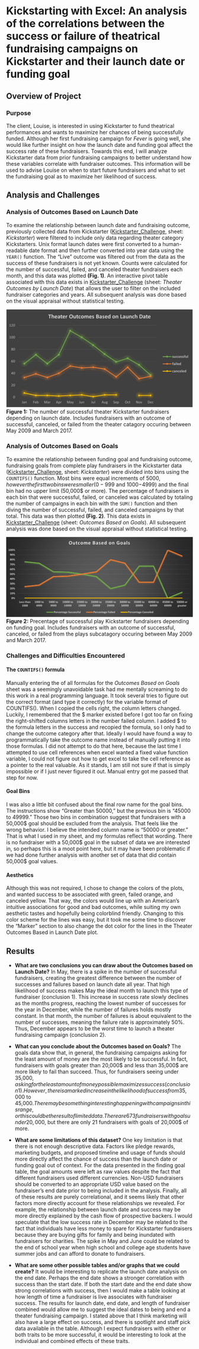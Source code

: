 # Kickstarting with Excel: An analysis of the correlations between the success or failure of theatrical fundraising campaigns on Kickstarter and their launch date or funding goal

## Overview of Project
### Purpose
The client, Louise, is interested in using Kickstarter to fund theatrical performances and wants to maximize her chances of being successfully funded.  Although her first fundraising campaign for _Fever_ is going well, she would like further insight on how the launch date and funding goal affect the success rate of these fundraisers.  Towards this end, I will analyze Kickstarter data from prior fundraising campaigns to better understand how these variables correlate with fundraiser outcomes.  This information will be used to advise Louise on when to start future fundraisers and what to set the fundraising goal as to maximize her likelihood of success.


## Analysis and Challenges
### Analysis of Outcomes Based on Launch Date
To examine the relationship between launch date and fundraising outcome, previously collected data from Kickstarter ([Kickstarter_Challenge](Kickstarter_Challenge.xlsx), sheet: _Kickstarter_) were filtered to include only data regarding theater category Kickstarters.  Unix format launch dates were first converted to a human-readable date format and then further converted into year data using the `YEAR()` function. The “Live” outcome was filtered out from the data as the success of these fundraisers is not yet known.  Counts were calculated for the number of successful, failed, and canceled theater fundraisers each month, and this data was plotted **(Fig. 1)**.  An interactive pivot table associated with this data exists in [Kickstarter_Challenge](Kickstarter_Challenge.xlsx) (sheet: _Theater Outcomes by Launch Date_) that allows the user to filter on the included fundraiser categories and years.  All subsequent analysis was done based on the visual appraisal without statistical testing.

![Theater Outcomes vs Launch](/resources/Theater_Outcomes_vs_Launch.png?raw=true)
**Figure 1:** The number of successful theater Kickstarter fundraisers depending on launch date.  Includes fundraisers with an outcome of successful, canceled, or failed from the theater catagory occuring between May 2009 and March 2017.


### Analysis of Outcomes Based on Goals
To examine the relationship between funding goal and fundraising outcome, fundraising goals from complete play fundraisers in the Kickstarter data ([Kickstarter_Challenge](Kickstarter_Challenge.xlsx), sheet: _Kickstarter_) were divided into bins using the `COUNTIFS()` function.  Most bins were equal increments of 5000$, however the first two bins were smaller (0-999$ and 1000$-4999$) and the final bin had no upper limit (50,000$ or more).  The percentage of fundraisers in each bin that were successful, failed, or canceled was calculated by totaling the number of campaigns in each bin with the `SUM()` function and then diving the number of successful, failed, and canceled campaigns by that total.  This data was then plotted **(Fig. 2)**.  This data exists in [Kickstarter_Challenge](Kickstarter_Challenge.xlsx) (sheet: _Outcomes Based on Goals_).  All subsequent analysis was done based on the visual appraisal without statistical testing.

![Outcomes vs Goals](/resources/Outcomes_vs_Goals.png?raw=true)
**Figure 2:** Precentage of successful play Kickstarter fundraisers depending on funding goal.  Includes fundraisers with an outcome of successful, canceled, or failed from the plays subcatagory occuring between May 2009 and March 2017.

### Challenges and Difficulties Encountered
#### The `COUNTIFS()` formula
Manually entering the of all formulas for the _Outcomes Based on Goals_ sheet was a seemingly unavoidable task had me mentally screaming to do this work in a real programming language.  It took several tries to figure out the correct format (and type it correctly) for the variable format of COUNTIFS(). When I copied the cells right, the column letters changed.  Luckily, I remembered that the $ marker existed before I got too far on fixing the right-shifted columns letters in the number failed column.  I added $ to the formula letters in the success and recopied the formula, so I only had to change the outcome category after that.  Ideally I would have found a way to programmatically take the outcome name instead of manually putting it into those formulas.  I did not attempt to do that here, because the last time I attempted to use cell references when excel wanted a fixed value function variable, I could not figure out how to get excel to take the cell reference as a pointer to the real valuable.  As it stands, I am still not sure if that is simply impossible or if I just never figured it out.  Manual entry got me passed that step for now.

#### Goal Bins
I was also a little bit confused about the final row name for the goal bins.  The instructions show “Greater than 50000,” but the previous bin is “45000 to 49999.”  Those two bins in combination suggest that fundraisers with a 50,000$ goal should be excluded from the analysis.  That feels like the wrong behavior.  I believe the intended column name is “50000 or greater.”  That is what I used in my sheet, and my formulas reflect that wording.  There is no fundraiser with a 50,000$ goal in the subset of data we are interested in, so perhaps this is a moot point here, but it may have been problematic if we had done further analysis with another set of data that did contain 50,000$ goal values.

#### Aesthetics
Although this was not required, I chose to change the colors of the plots, and wanted success to be associated with green, failed orange, and canceled yellow.  That way, the colors would line up with an American’s intuitive associations for good and bad outcomes, while suiting my own aesthetic tastes and hopefully being colorblind friendly.  Changing to this color scheme for the lines was easy, but it took me some time to discover the “Marker” section to also change the dot color for the lines in the Theater Outcomes Based in Launch Date plot.


## Results
- **What are two conclusions you can draw about the Outcomes based on Launch Date?**
In May, there is a spike in the number of successful fundraisers, creating the greatest difference between the number of successes and failures based on launch date all year.  That high likelihood of success makes May the ideal month to launch this type of fundraiser (conclusion 1).  This increase in success rate slowly declines as the months progress, reaching the lowest number of successes for the year in December, while the number of failures holds mostly constant.  In that month, the number of failures is about equivalent to the number of successes, meaning the failure rate is approximately 50%.  Thus, December appears to be the worst time to launch a theater fundraising campaign (conclusion 2).

- **What can you conclude about the Outcomes based on Goals?**
The goals data show that, in general, the fundraising campaigns asking for the least amount of money are the most likely to be successful.  In fact, fundraisers with goals greater than 20,000$ and less than 35,000$ are more likely to fail than succeed.  Thus, for fundraisers seeing under 35,000$, asking for the least amount of money possible maximizes success (conclusion 1).  However, there is a marked increase in the likelihood of success from 35,000$ to 45,000$.  There may be something interesting happening with campaigns in this range, or this could be the result of limited data.  There are 673 fundraisers with goals under 20,000$, but there are only 21 fundraisers with goals of 20,000$ of more.

- **What are some limitations of this dataset?**
One key limitation is that there is not enough descriptive data.  Factors like pledge rewards, marketing budgets, and proposed timeline and usage of funds should more directly affect the chance of success than the launch date or funding goal out of context.  For the data presented in the finding goal table, the goal amounts were left as raw values despite the fact that different fundraisers used different currencies.  Non-USD fundraisers should be converted to an appropriate USD value based on the fundraiser’s end date prior to being included in the analysis.  Finally, all of these results are purely correlational, and it seems likely that other factors more directly account for these relationships we revealed.  For example, the relationship between launch date and success may be more directly explained by the cash flow of prospective backers.  I would speculate that the low success rate in December may be related to the fact that individuals have less money to spare for Kickstarter fundraisers because they are buying gifts for family and being inundated with fundraisers for charities.  The spike in May and June could be related to the end of school year when high school and college age students have summer jobs and can afford to donate to fundraisers. 

- **What are some other possible tables and/or graphs that we could create?**
It would be interesting to replicate the launch date analysis on the end date.  Perhaps the end date shows a stronger correlation with success than the start date.  If both the start date and the end date show strong correlations with success, then I would make a table looking at how length of time a fundraiser is live associates with fundraiser success.  The results for launch date, end date, and length of fundraiser combined would allow me to suggest the ideal dates to being and end a theater fundraising campaign.  I stated above that I think marketing will also have a large effect on success, and there is spotlight and staff pick data available in the table.  Although I expect fundraisers with either or both traits to be more successful, it would be interesting to look at the individual and combined effects of these traits.
